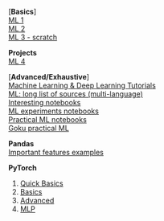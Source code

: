 [**Basics**]  
[ML 1](https://machinelearningmastery.com/machine-learning-in-python-step-by-step/)  
[ML 2](https://github.com/rhiever/Data-Analysis-and-Machine-Learning-Projects/blob/master/example-data-science-notebook/Example%20Machine%20Learning%20Notebook.ipynb)  
[ML 3 - scratch](https://github.com/zotroneneis/machine_learning_basics)

**Projects**  
[ML 4](https://github.com/machine-learning-projects)

[**Advanced/Exhaustive**]  
[Machine Learning & Deep Learning Tutorials](https://github.com/ujjwalkarn/Machine-Learning-Tutorials)  
[ML: long list of sources (multi-language)](https://github.com/josephmisiti/awesome-machine-learning)  
[Interesting notebooks](https://github.com/jupyter/jupyter/wiki/A-gallery-of-interesting-Jupyter-Notebooks)  
[ML experiments notebooks](https://github.com/ogrisel/notebooks)  
[Practical ML notebooks](https://github.com/XifengGuo/handson-ml)  
[Goku practical ML](https://goku.me/practicalAI)

**Pandas**  
[Important features examples](http://nbviewer.jupyter.org/gist/wesm/4757075/PandasTour.ipynb)

**PyTorch**  
1. [Quick Basics](https://colab.research.google.com/github/GokuMohandas/practicalAI/blob/master/notebooks/07_PyTorch.ipynb#scrollTo=T3-6nGgvECH9)  
2. [Basics](https://pytorch.org/tutorials/beginner/deep_learning_60min_blitz.html)  
3. [Advanced](https://github.com/yunjey/pytorch-tutorial)  
4. [MLP](https://colab.research.google.com/github/GokuMohandas/practicalAI/blob/master/notebooks/08_Multilayer_Perceptron.ipynb)  
